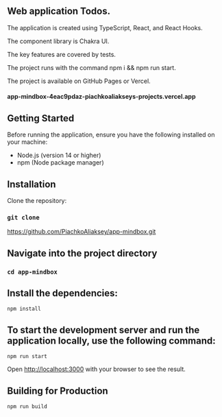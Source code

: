 ## Web application Todos.

The application is created using TypeScript, React, and React Hooks.

The component library is Chakra UI.

The key features are covered by tests.

The project runs with the command npm i && npm run start.

The project is available on GitHub Pages or Vercel.


#### app-mindbox-4eac9pdaz-piachkoaliakseys-projects.vercel.app

## Getting Started

Before running the application, ensure you have the following installed on your machine:

- Node.js (version 14 or higher)
- npm (Node package manager)

##  Installation

Clone the repository:

### `git clone`

https://github.com/PiachkoAliaksey/app-mindbox.git

## Navigate into the project directory

### `cd app-mindbox`

## Install the dependencies:

`npm install`

## To start the development server and run the application locally, use the following command:

`npm run start`

Open [http://localhost:3000](http://localhost:3000) with your browser to see the result.

## Building for Production

`npm run build`
